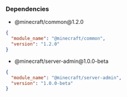 ### Dependencies
- <p>@minecraft/common@1.2.0</p>
```json
{
  "module_name": "@minecraft/common",
  "version": "1.2.0"
}
```
- <p>@minecraft/server-admin@1.0.0-beta</p>
```json
{
  "module_name": "@minecraft/server-admin",
  "version": "1.0.0-beta"
}
```
